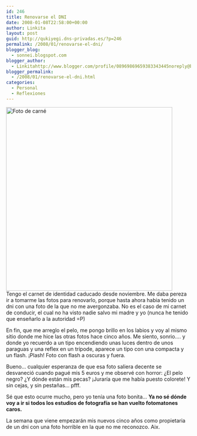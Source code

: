 ```yaml
---
id: 246
title: Renovarse el DNI
date: 2008-01-08T22:58:00+00:00
author: Linkita
layout: post
guid: http://qukiyegi.dns-privadas.es/?p=246
permalink: /2008/01/renovarse-el-dni/
blogger_blog:
  - sonnei.blogspot.com
blogger_author:
  - Linkitahttp://www.blogger.com/profile/08969869659383343445noreply@blogger.com
blogger_permalink:
  - /2008/01/renovarse-el-dni.html
categories:
  - Personal
  - Reflexiones
---
```

[<img src="http://farm3.static.flickr.com/2072/2179272278_82b4ddb908.jpg" alt="Foto de carné" height="500" width="453" />](http://www.flickr.com/photos/linkita/2179272278/ "Foto de carné by Linkita, on Flickr")  
Tengo el carnet de identidad caducado desde noviembre. Me daba pereza ir a tomarme las fotos para renovarlo, porque hasta ahora habia tenido un dni con una foto de la que no me avergonzaba. No es el caso de mi carnet de conducir, el cual no ha visto nadie salvo mi madre y yo (nunca he tenido que enseñarlo a la autoridad =P)

En fin, que me arreglo el pelo, me pongo brillo en los labios y voy al mismo sitio donde me hice las otras fotos hace cinco años. Me siento, sonrio&#8230;. y donde yo recuerdo a un tipo encendiendo unas luces dentro de unos paraguas y una reflex en un trípode, aparece un tipo con una compacta y un flash. ¡Plash! Foto con flash a oscuras y fuera.

Bueno&#8230; cualquier esperanza de que esa foto saliera decente se desvaneció cuando pagué mis 5 euros y me observé con horror: ¿El pelo negro? ¿Y dónde están mis pecas? ¡Juraría que me había puesto colorete! Y sin cejas, y sin pestañas&#8230; pfff.

Sé que esto ocurre mucho, pero yo tenía una foto bonita&#8230; <span style="font-weight: bold;">Ya no sé dónde voy a ir si todos los estudios de fotografía se han vuelto fotomatones caros.</span>

La semana que viene empezarán mis nuevos cinco años como propietaria de un dni con una foto horrible en la que no me reconozco. Aix.